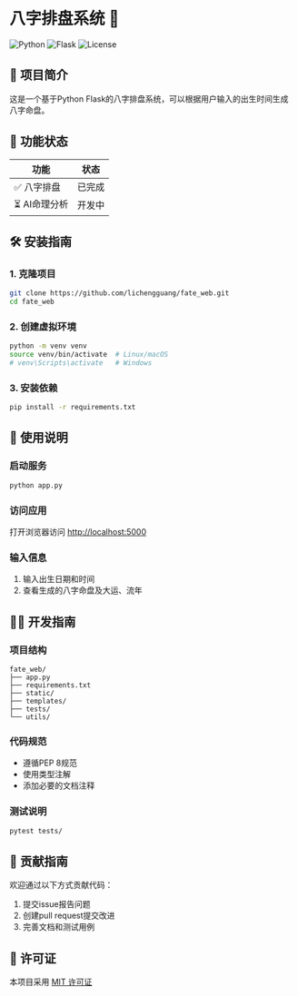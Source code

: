 # 八字排盘系统 🎴

![Python](https://img.shields.io/badge/Python-3.8+-blue.svg)
![Flask](https://img.shields.io/badge/Flask-2.0+-green.svg)
![License](https://img.shields.io/badge/License-MIT-yellow.svg)

## 📖 项目简介
这是一个基于Python Flask的八字排盘系统，可以根据用户输入的出生时间生成八字命盘。

## 🚀 功能状态

| 功能 | 状态 |
|------|------|
| ✅ 八字排盘 | 已完成 |
| ⏳ AI命理分析 | 开发中 |

## 🛠️ 安装指南

### 1. 克隆项目
```bash
git clone https://github.com/lichengguang/fate_web.git
cd fate_web
```

### 2. 创建虚拟环境
```bash
python -m venv venv
source venv/bin/activate  # Linux/macOS
# venv\Scripts\activate   # Windows
```

### 3. 安装依赖
```bash
pip install -r requirements.txt
```

## 🎯 使用说明

### 启动服务
```bash
python app.py
```

### 访问应用
打开浏览器访问 [http://localhost:5000](http://localhost:5000)

### 输入信息
1. 输入出生日期和时间
2. 查看生成的八字命盘及大运、流年

## 🧑‍💻 开发指南

### 项目结构
```
fate_web/
├── app.py
├── requirements.txt
├── static/
├── templates/
├── tests/
└── utils/
```

### 代码规范
- 遵循PEP 8规范
- 使用类型注解
- 添加必要的文档注释

### 测试说明
```bash
pytest tests/
```

## 🤝 贡献指南
欢迎通过以下方式贡献代码：
1. 提交issue报告问题
2. 创建pull request提交改进
3. 完善文档和测试用例

## 📜 许可证
本项目采用 [MIT 许可证](LICENSE)
